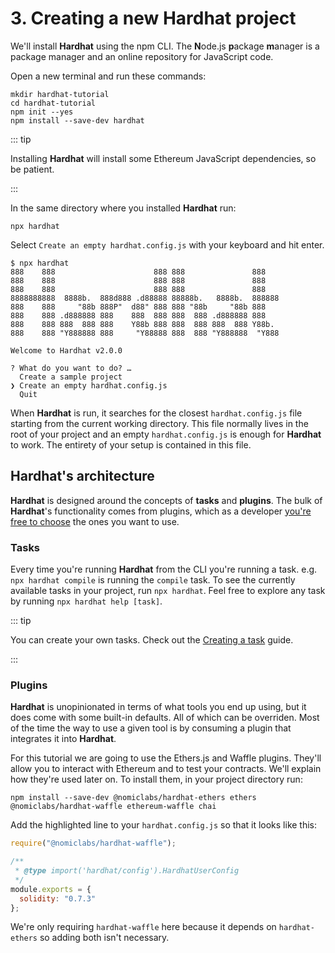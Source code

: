 # 3. Creating a new Hardhat project

We'll install **Hardhat** using the npm CLI. The **N**ode.js **p**ackage **m**anager is a package manager and an online repository for JavaScript code.

Open a new terminal and run these commands:

```
mkdir hardhat-tutorial
cd hardhat-tutorial
npm init --yes
npm install --save-dev hardhat
```

::: tip

Installing **Hardhat** will install some Ethereum JavaScript dependencies, so be patient.

:::

In the same directory where you installed **Hardhat** run:

```
npx hardhat
```

Select `Create an empty hardhat.config.js` with your keyboard and hit enter.

```{15}
$ npx hardhat
888    888                      888 888               888
888    888                      888 888               888
888    888                      888 888               888
8888888888  8888b.  888d888 .d88888 88888b.   8888b.  888888
888    888     "88b 888P"  d88" 888 888 "88b     "88b 888
888    888 .d888888 888    888  888 888  888 .d888888 888
888    888 888  888 888    Y88b 888 888  888 888  888 Y88b.
888    888 "Y888888 888     "Y88888 888  888 "Y888888  "Y888

Welcome to Hardhat v2.0.0

? What do you want to do? …
  Create a sample project
❯ Create an empty hardhat.config.js
  Quit
```

When **Hardhat** is run, it searches for the closest `hardhat.config.js` file starting from the current working directory. This file normally lives in the root of your project and an empty `hardhat.config.js` is enough for **Hardhat** to work. The entirety of your setup is contained in this file.

## Hardhat's architecture

**Hardhat** is designed around the concepts of **tasks** and **plugins**. The bulk of **Hardhat**'s functionality comes from plugins, which as a developer [you're free to choose](/plugins/) the ones you want to use.

### Tasks

Every time you're running **Hardhat** from the CLI you're running a task. e.g. `npx hardhat compile` is running the `compile` task. To see the currently available tasks in your project, run `npx hardhat`. Feel free to explore any task by running `npx hardhat help [task]`.

::: tip

You can create your own tasks. Check out the [Creating a task](/guides/create-task.md) guide.

:::

### Plugins

**Hardhat** is unopinionated in terms of what tools you end up using, but it does come with some built-in defaults. All of which can be overriden. Most of the time the way to use a given tool is by consuming a plugin that integrates it into **Hardhat**.

For this tutorial we are going to use the Ethers.js and Waffle plugins. They'll allow you to interact with Ethereum and to test your contracts. We'll explain how they're used later on. To install them, in your project directory run:

```
npm install --save-dev @nomiclabs/hardhat-ethers ethers @nomiclabs/hardhat-waffle ethereum-waffle chai
```

Add the highlighted line to your `hardhat.config.js` so that it looks like this:

```js {1}
require("@nomiclabs/hardhat-waffle");

/**
 * @type import('hardhat/config').HardhatUserConfig
 */
module.exports = {
  solidity: "0.7.3"
};
```

We're only requiring `hardhat-waffle` here because it depends on `hardhat-ethers` so adding both isn't necessary.
